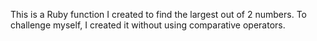 This is a Ruby function I created to find the largest out of 2 numbers. To challenge myself, I created it without using comparative operators.
